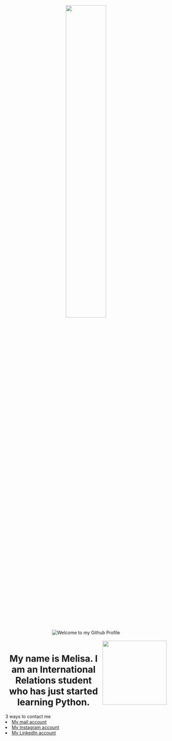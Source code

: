 <div align="center">
<img src="https://rishavanand.github.io/static/images/greetings.gif" align="center" style="width: 50%" />
</div>  
<!-- "Hero" Header -->
<div align="center">
  <img src="https://github.com/BrunnerLivio/brunnerlivio/blob/master/images/welcome.png?raw=true" style="max-width: 80%;" alt="Welcome to my Github Profile" />
  <br />
  <br />
<a href="#"><img align="right" src="https://github.com/blackcater/blackcater/raw/main/images/banner.gif" width="200 " height="200" /></a>
  <h1 align="center">My name is Melisa. I am an International Relations student who has just started learning Python.</h1>
 
  
  <div align="left">
    3 ways to contact me
<li><a href="mailto:mlsyrl45@gmail.com" rel="me">My mail account</a>
<li><a href="https://www.instagram.com/melisa_yrl/?next=%2F" rel="me">My Instagram account</a>
<li><a href="www.linkedin.com/in/melisayarali" rel="me">My LinkedIn account</a>
